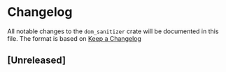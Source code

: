 # Changelog

All notable changes to the `dom_sanitizer` crate will be documented in this file.
The format is based on [Keep a Changelog](https://keepachangelog.com/en/1.1.0/)

## [Unreleased]